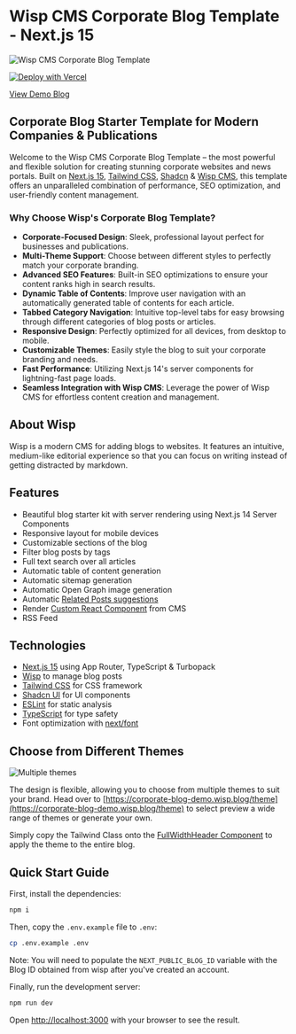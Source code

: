 # Wisp CMS Corporate Blog Template - Next.js 15

![Wisp CMS Corporate Blog Template](https://imagedelivery.net/lLmNeOP7HXG0OqaG97wimw/cm28hgkdk000wmu7nocgku1dl/5b9708ce-413d-4065-994e-af59bdef863d.png/public)

[![Deploy with Vercel](https://vercel.com/button)](https://vercel.com/new/clone?repository-url=https%3A%2F%2Fgithub.com%2FWisp-CMS%2Fnextjs-corporate-blog-starter&env=NEXT_PUBLIC_BLOG_ID,NEXT_PUBLIC_BASE_URL,NEXT_PUBLIC_BLOG_ORGANIZATION,NEXT_PUBLIC_BLOG_TITLE,NEXT_PUBLIC_BLOG_DESCRIPTION&demo-title=Demo%20Corporate%20Blog&demo-description=Next.js%20Blog%20Starter%20Kit%20with%20Tailwind%20%26%20Shadcn%20-%20Powered%20by%20Wisp&demo-url=https%3A%2F%2Fcorporate-blog-demo.wisp.blog%2F&demo-image=https%3A%2F%2Fimagedelivery.net%2FlLmNeOP7HXG0OqaG97wimw%2Fcm28hgkdk000wmu7nocgku1dl%2F5b9708ce-413d-4065-994e-af59bdef863d.png%2Fpublic)

[View Demo Blog](https://nextjs-corporate-blog-starter.vercel.app)

## Corporate Blog Starter Template for Modern Companies & Publications

Welcome to the Wisp CMS Corporate Blog Template – the most powerful and flexible solution for creating stunning corporate websites and news portals. Built on [Next.js 15](https://nextjs.org/docs/getting-started/installation), [Tailwind CSS](https://tailwindcss.com/), [Shadcn](https://ui.shadcn.com/) & [Wisp CMS](https://wisp.blog/?utm_source=github&utm_medium=web&utm_campaign=nextjs-corporate-blog-starter), this template offers an unparalleled combination of performance, SEO optimization, and user-friendly content management.

### Why Choose Wisp's Corporate Blog Template?

- **Corporate-Focused Design**: Sleek, professional layout perfect for businesses and publications.
- **Multi-Theme Support**: Choose between different styles to perfectly match your corporate branding.
- **Advanced SEO Features**: Built-in SEO optimizations to ensure your content ranks high in search results.
- **Dynamic Table of Contents**: Improve user navigation with an automatically generated table of contents for each article.
- **Tabbed Category Navigation**: Intuitive top-level tabs for easy browsing through different categories of blog posts or articles.
- **Responsive Design**: Perfectly optimized for all devices, from desktop to mobile.
- **Customizable Themes**: Easily style the blog to suit your corporate branding and needs.
- **Fast Performance**: Utilizing Next.js 14's server components for lightning-fast page loads.
- **Seamless Integration with Wisp CMS**: Leverage the power of Wisp CMS for effortless content creation and management.

## About Wisp

Wisp is a modern CMS for adding blogs to websites. It features an intuitive, medium-like editorial experience so that you can focus on writing instead of getting distracted by markdown.

## Features

- Beautiful blog starter kit with server rendering using Next.js 14 Server Components
- Responsive layout for mobile devices
- Customizable sections of the blog
- Filter blog posts by tags
- Full text search over all articles
- Automatic table of content generation
- Automatic sitemap generation
- Automatic Open Graph image generation
- Automatic [Related Posts suggestions](https://www.wisp.blog/blog/suggesting-related-blog-post-with-ai-content-recommendation)
- Render [Custom React Component](https://www.wisp.blog/docs/advance-concepts/custom-react-component) from CMS
- RSS Feed

## Technologies

- [Next.js 15](https://nextjs.org/blog/next-15) using App Router, TypeScript & Turbopack
- [Wisp](https://wisp.blog/?utm_source=github&utm_medium=web&utm_campaign=nextjs-blog-cms-wisp) to manage blog posts
- [Tailwind CSS](https://tailwindcss.com/) for CSS framework
- [Shadcn UI](https://ui.shadcn.com/) for UI components
- [ESLint](https://eslint.org/) for static analysis
- [TypeScript](https://www.typescriptlang.org/) for type safety
- Font optimization with [next/font](https://nextjs.org/docs/app/api-reference/components/font)
## Choose from Different Themes

![Multiple themes](https://imagedelivery.net/lLmNeOP7HXG0OqaG97wimw/cm28hgkdk000wmu7nocgku1dl/61d58c4a-b9e8-438b-bf57-314a4bb350c2.png/public)

The design is flexible, allowing you to choose from multiple themes to suit your brand. Head over to [https://corporate-blog-demo.wisp.blog/theme](https://corporate-blog-demo.wisp.blog/theme) to select preview a wide range of themes or generate your own.

Simply copy the Tailwind Class onto the [FullWidthHeader Component](/src/components/FullWidthHeader.tsx) to apply the theme to the entire blog.


## Quick Start Guide

First, install the dependencies:

```bash
npm i
```

Then, copy the `.env.example` file to `.env`:

```bash
cp .env.example .env
```

Note: You will need to populate the `NEXT_PUBLIC_BLOG_ID` variable with the Blog ID obtained from wisp after you've created an account.

Finally, run the development server:

```bash
npm run dev
```

Open [http://localhost:3000](http://localhost:3000) with your browser to see the result.

